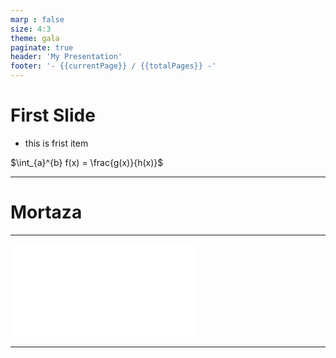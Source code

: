 ```yaml
---
marp : false
size: 4:3
theme: gala
paginate: true
header: 'My Presentation'
footer: '- {{currentPage}} / {{totalPages}} -'
---
```

# First Slide
- this is frist item

$\int_{a}^{b} f(x) = \frac{g(x)}{h(x)}$

---
# Mortaza
---
![alt text](/figures/armchair-antiparallel-conductance-1to0-revise.pdf)

---
